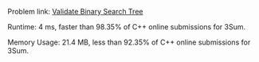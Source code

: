 Problem link: [Validate Binary Search Tree](https://leetcode.com/problems/validate-binary-search-tree/)

Runtime: 4 ms, faster than 98.35% of C++ online submissions for 3Sum.

Memory Usage: 21.4 MB, less than 92.35% of C++ online submissions for 3Sum.